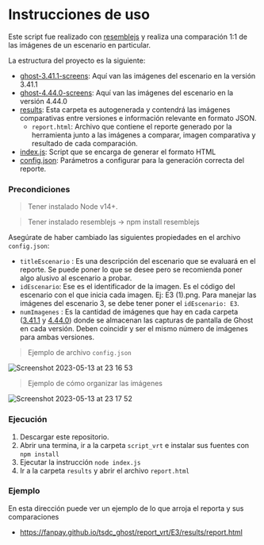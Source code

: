 # Instrucciones de uso

Este script fue realizado con [resemblejs](https://github.com/rsmbl/Resemble.js/blob/master/README.md) y realiza una comparación 1:1 de las imágenes de un escenario en particular.

 La estructura del proyecto es la siguiente:
- [ghost-3.41.1-screens](https://github.com/fanpay/tsdc_ghost/tree/main/script_vrt/ghost-3.41.1-screens): Aquí van las imágenes del escenario en la versión 3.41.1
- [ghost-4.44.0-screens](https://github.com/fanpay/tsdc_ghost/tree/main/script_vrt/ghost-4.44.0-screens): Aquí van las imágenes del escenario en la versión 4.44.0
- [results](https://github.com/fanpay/tsdc_ghost/tree/main/script_vrt/results): Esta carpeta es autogenerada y contendrá las imágenes comparativas entre versiones e información relevante en formato JSON.
    - `report.html`: Archivo que contiene el reporte generado por la herramienta junto a las imágenes a comparar, imagen comparativa y resultado de cada comparación.
- [index.js](https://github.com/fanpay/tsdc_ghost/blob/main/script_vrt/index.js): Script que se encarga de generar el formato HTML
- [config.json](https://github.com/fanpay/tsdc_ghost/blob/main/script_vrt/config.json): Parámetros a configurar para la generación correcta del reporte.

### Precondiciones

> Tener instalado Node v14+.

> Tener instalado resemblejs -> npm install resemblejs

Asegúrate de haber cambiado las siguientes propiedades en el archivo `config.json`:

- `titleEscenario` : Es una descripción del escenario que se evaluará en el reporte. Se puede poner lo que se desee pero se recomienda poner algo alusivo al escenario a probar.
- `idEscenario`: Ese es el identificador de la imagen. Es el código del escenario con el que inicia cada imagen. Ej: E3 (1).png. Para manejar las imágenes del escenario 3, se debe tener poner el `idEscenario: E3`. 
- `numImagenes` : Es la cantidad de imágenes que hay en cada carpeta ([3.41.1](https://github.com/fanpay/tsdc_ghost/tree/main/script_vrt/ghost-3.41.1-screens) y [4.44.0](https://github.com/fanpay/tsdc_ghost/tree/main/script_vrt/ghost-4.44.0-screens)) donde se almacenan las capturas de pantalla de Ghost en cada versión. Deben coincidir y ser el mismo número de imágenes para ambas versiones.

> Ejemplo de archivo `config.json`

![Screenshot 2023-05-13 at 23 16 53](https://github.com/fanpay/tsdc_ghost/assets/1879188/b016173c-98d2-464c-af9e-28ca99a50e67)

> Ejemplo de cómo organizar las imágenes

![Screenshot 2023-05-13 at 23 17 52](https://github.com/fanpay/tsdc_ghost/assets/1879188/8c533f89-bc1a-4bba-9b18-d8f079c692d6)

 
### Ejecución

1. Descargar este repositorio.
2. Abrir una termina, ir a la carpeta `script_vrt` e instalar sus fuentes con `npm install`
3. Ejecutar la instrucción `node index.js`
4. Ir a la carpeta `results` y abrir el archivo `report.html`


### Ejemplo

En esta dirección puede ver un ejemplo de lo que arroja el reporta y sus comparaciones
* https://fanpay.github.io/tsdc_ghost/report_vrt/E3/results/report.html
